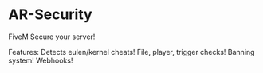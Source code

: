 # AR-Security
FiveM Secure your server!

Features:
Detects eulen/kernel cheats!
File, player, trigger checks!
Banning system!
Webhooks!
